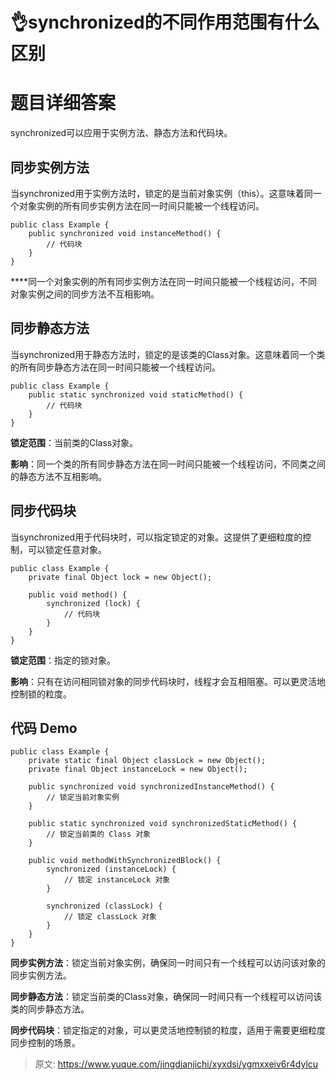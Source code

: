 # 👌synchronized的不同作用范围有什么区别

# 题目详细答案
synchronized可以应用于实例方法、静态方法和代码块。

## 同步实例方法
当synchronized用于实例方法时，锁定的是当前对象实例（this）。这意味着同一个对象实例的所有同步实例方法在同一时间只能被一个线程访问。

```plain
public class Example {
    public synchronized void instanceMethod() {
        // 代码块
    }
}
```

****同一个对象实例的所有同步实例方法在同一时间只能被一个线程访问，不同对象实例之间的同步方法不互相影响。

## 同步静态方法
当synchronized用于静态方法时，锁定的是该类的Class对象。这意味着同一个类的所有同步静态方法在同一时间只能被一个线程访问。

```plain
public class Example {
    public static synchronized void staticMethod() {
        // 代码块
    }
}
```

**锁定范围**：当前类的Class对象。

**影响**：同一个类的所有同步静态方法在同一时间只能被一个线程访问，不同类之间的静态方法不互相影响。

## 同步代码块
当synchronized用于代码块时，可以指定锁定的对象。这提供了更细粒度的控制，可以锁定任意对象。

```plain
public class Example {
    private final Object lock = new Object();

    public void method() {
        synchronized (lock) {
            // 代码块
        }
    }
}
```

**锁定范围**：指定的锁对象。

**影响**：只有在访问相同锁对象的同步代码块时，线程才会互相阻塞。可以更灵活地控制锁的粒度。

## 代码 Demo
```plain
public class Example {
    private static final Object classLock = new Object();
    private final Object instanceLock = new Object();

    public synchronized void synchronizedInstanceMethod() {
        // 锁定当前对象实例
    }

    public static synchronized void synchronizedStaticMethod() {
        // 锁定当前类的 Class 对象
    }

    public void methodWithSynchronizedBlock() {
        synchronized (instanceLock) {
            // 锁定 instanceLock 对象
        }

        synchronized (classLock) {
            // 锁定 classLock 对象
        }
    }
}
```



**同步实例方法**：锁定当前对象实例，确保同一时间只有一个线程可以访问该对象的同步实例方法。

**同步静态方法**：锁定当前类的Class对象，确保同一时间只有一个线程可以访问该类的同步静态方法。

**同步代码块**：锁定指定的对象，可以更灵活地控制锁的粒度，适用于需要更细粒度同步控制的场景。



> 原文: <https://www.yuque.com/jingdianjichi/xyxdsi/ygmxxeiv6r4dylcu>